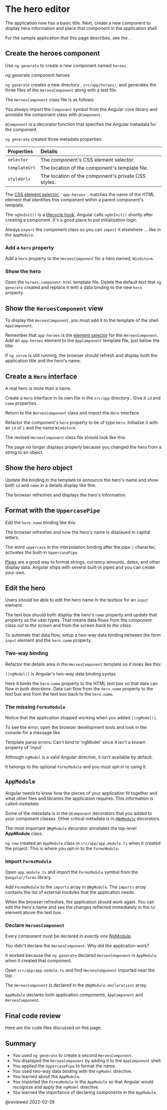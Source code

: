# The hero editor

The application now has a basic title.
Next, create a new component to display hero information and place that component in the application shell.

<div class="alert is-helpful">

For the sample application that this page describes, see the <live-example></live-example>.

</div>

## Create the heroes component

Use `ng generate` to create a new component named `heroes`.

<code-example format="shell" language="shell">

ng generate component heroes

</code-example>

`ng generate` creates a new directory , `src/app/heroes/`, and generates the three files of the  `HeroesComponent` along with a test file.

The `HeroesComponent` class file is as follows:

<code-example header="app/heroes/heroes.component.ts (initial version)" path="toh-pt1/src/app/heroes/heroes.component.ts" region="v1"></code-example>

You always import the `Component` symbol from the Angular core library and annotate the component class with `@Component`.

`@Component` is a decorator function that specifies the Angular metadata for the component.

`ng generate` created three metadata properties:

| Properties    | Details |
|:---           |:---     |
| `selector`    | The component's CSS element selector.               |
| `templateUrl` | The location of the component's template file.      |
| `styleUrls`   | The location of the component's private CSS styles. |

<a id="selector"></a>

The [CSS element selector](https://developer.mozilla.org/docs/Web/CSS/Type_selectors), `'app-heroes'`, matches the name of the HTML element that identifies this component within a parent component's template.

The `ngOnInit()` is a [lifecycle hook](guide/lifecycle-hooks#oninit).
Angular calls `ngOnInit()` shortly after creating a component.
It's a good place to put initialization logic.

Always `export` the component class so you can `import` it elsewhere &hellip; like in the `AppModule`.

### Add a `hero` property

Add a `hero` property to the `HeroesComponent` for a hero named, `Windstorm`.

<code-example header="heroes.component.ts (hero property)" path="toh-pt1/src/app/heroes/heroes.component.ts" region="add-hero"></code-example>

### Show the hero

Open the `heroes.component.html` template file.
Delete the default text that `ng generate` created and replace it with a data binding to the new `hero` property.

<code-example header="heroes.component.html" path="toh-pt1/src/app/heroes/heroes.component.1.html" region="show-hero-1"></code-example>

## Show the `HeroesComponent` view

To display the `HeroesComponent`, you must add it to the template of the shell `AppComponent`.

Remember that `app-heroes` is the [element selector](#selector) for the `HeroesComponent`.
Add an `app-heroes` element to the `AppComponent` template file, just below the title.

<code-example header="src/app/app.component.html" path="toh-pt1/src/app/app.component.html"></code-example>

If  `ng serve` is still running,
the browser should refresh and display both the application title and the hero's name.

## Create a `Hero` interface

A real hero is more than a name.

Create a `Hero` interface in its own file in the `src/app` directory .
Give it `id` and `name` properties.

<code-example path="toh-pt1/src/app/hero.ts"  header="src/app/hero.ts"></code-example>

Return to the `HeroesComponent` class and import the `Hero` interface.

Refactor the component's `hero` property to be of type `Hero`.
Initialize it with an `id` of `1` and the name `Windstorm`.

The revised `HeroesComponent` class file should look like this:

<code-example header="src/app/heroes/heroes.component.ts" path="toh-pt1/src/app/heroes/heroes.component.ts"></code-example>

The page no longer displays properly because you changed the hero from a string to an object.

## Show the hero object

Update the binding in the template to announce the hero's name and show both `id` and `name` in a details display like this:

<code-example header="heroes.component.html (HeroesComponent template)" path="toh-pt1/src/app/heroes/heroes.component.1.html" region="show-hero-2"></code-example>

The browser refreshes and displays the hero's information.

## Format with the `UppercasePipe`

Edit the `hero.name` binding like this:

<code-example header="src/app/heroes/heroes.component.html" path="toh-pt1/src/app/heroes/heroes.component.html" region="pipe"></code-example>

The browser refreshes and now the hero's name is displayed in capital letters.

The word `uppercase` in the interpolation binding after the pipe <code>&verbar;</code> character, activates the built-in `UppercasePipe`.

[Pipes](guide/pipes) are a good way to format strings, currency amounts, dates, and other display data.
Angular ships with several built-in pipes and you can create your own.

## Edit the hero

Users should be able to edit the hero name in the textbox for an `input` element.

The text box should both *display* the hero's `name` property and *update* that property as the user types.
That means data flows from the component class *out to the screen* and from the screen *back to the class*.

To automate that data flow, setup a two-way data binding between the form `input` element and the `hero.name` property.

### Two-way binding

Refactor the details area in the `HeroesComponent` template so it looks like this:

<code-example header="src/app/heroes/heroes.component.html (HeroesComponent's template)" path="toh-pt1/src/app/heroes/heroes.component.1.html" region="name-input"></code-example>

`[(ngModel)]` is Angular's two-way data binding syntax.

Here it binds the `hero.name` property to the HTML text box so that data can flow *in both directions*.
Data can flow from the `hero.name` property to the text box and from the text box back to the `hero.name`.

### The missing `FormsModule`

Notice that the application stopped working when you added `[(ngModel)]`.

To see the error, open the browser development tools and look in the console
for a message like

<code-example format="output" hideCopy language="shell">

Template parse errors:
Can't bind to 'ngModel' since it isn't a known property of 'input'.

</code-example>

Although `ngModel` is a valid Angular directive, it isn't available by default.

It belongs to the optional `FormsModule` and you must *opt-in* to using it.

## `AppModule`

Angular needs to know how the pieces of your application fit together and what other files and libraries the application requires.
This information is called *metadata*.

Some of the metadata is in the `@Component` decorators that you added to your component classes.
Other critical metadata is in [`@NgModule`](guide/ngmodules) decorators.

The most important `@NgModule` decorator annotates the top-level **AppModule** class.

`ng new` created an `AppModule` class in `src/app/app.module.ts` when it created the project.
This is where you _opt-in_ to the `FormsModule`.

### Import `FormsModule`

Open `app.module.ts` and import the `FormsModule` symbol from the `@angular/forms` library.

<code-example path="toh-pt1/src/app/app.module.ts" header="app.module.ts (FormsModule symbol import)"
 region="formsmodule-js-import"></code-example>

Add `FormsModule` to the  `imports` array in `@NgModule`.
The `imports` array contains the list of external modules that the application needs.

<code-example header="app.module.ts (@NgModule imports)" path="toh-pt1/src/app/app.module.ts" region="ng-imports"></code-example>

When the browser refreshes, the application should work again.
You can edit the hero's name and see the changes reflected immediately in the `h2` element above the text box.

### Declare `HeroesComponent`

Every component must be declared in *exactly one* [NgModule](guide/ngmodules).

*You* didn't declare the `HeroesComponent`.
Why did the application work?

It worked because the `ng generate` declared `HeroesComponent` in `AppModule` when it created that component.

Open `src/app/app.module.ts` and find `HeroesComponent` imported near the top.

<code-example path="toh-pt1/src/app/app.module.ts" header="src/app/app.module.ts" region="heroes-import" ></code-example>

The `HeroesComponent` is declared in the `@NgModule.declarations` array.

<code-example header="src/app/app.module.ts" path="toh-pt1/src/app/app.module.ts" region="declarations"></code-example>

<div class="alert is-helpful">

`AppModule`  declares both application components, `AppComponent` and `HeroesComponent`.

</div>

## Final code review

Here are the code files discussed on this page.

<code-tabs>
    <code-pane header="src/app/heroes/heroes.component.ts" path="toh-pt1/src/app/heroes/heroes.component.ts"></code-pane>
    <code-pane header="src/app/heroes/heroes.component.html" path="toh-pt1/src/app/heroes/heroes.component.html"></code-pane>
    <code-pane header="src/app/app.module.ts" path="toh-pt1/src/app/app.module.ts"></code-pane>
    <code-pane header="src/app/app.component.ts" path="toh-pt1/src/app/app.component.ts"></code-pane>
    <code-pane header="src/app/app.component.html" path="toh-pt1/src/app/app.component.html"></code-pane>
    <code-pane header="src/app/hero.ts" path="toh-pt1/src/app/hero.ts"></code-pane>
</code-tabs>

## Summary

*   You used `ng generate` to create a second `HeroesComponent`.
*   You displayed the `HeroesComponent` by adding it to the `AppComponent` shell.
*   You applied the `UppercasePipe` to format the name.
*   You used two-way data binding with the `ngModel` directive.
*   You learned about the `AppModule`.
*   You imported the `FormsModule` in the `AppModule` so that Angular would recognize and apply the `ngModel` directive.
*   You learned the importance of declaring components in the `AppModule`.

@reviewed 2022-02-28
